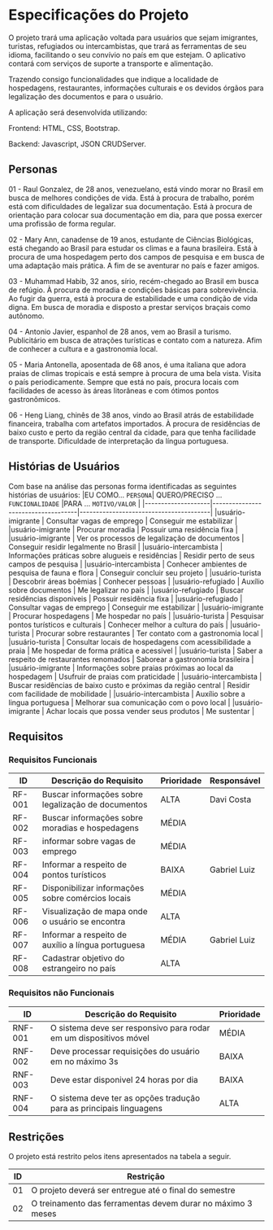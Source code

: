 # Especificações do Projeto
O projeto trará uma aplicação voltada para usuários que sejam imigrantes, turistas, refugiados ou intercambistas, que trará as ferramentas de seu idioma, facilitando o seu convívio no país em que estejam. O aplicativo contará com serviços de suporte a transporte e alimentação.

Trazendo consigo funcionalidades que indique a localidade de hospedagens, restaurantes, informações culturais e os devidos órgãos para legalização des documentos e para o usuário.

A aplicação será desenvolvida utilizando:

Frontend: HTML, CSS, Bootstrap.

Backend: Javascript, JSON CRUDServer.


## Personas

01 - Raul Gonzalez, de 28 anos, venezuelano, está vindo morar no Brasil em busca de melhores condições de vida. Está à procura de trabalho, porém está com dificuldades de legalizar sua documentação. Está à procura de orientação para colocar sua documentação em dia, para que possa exercer uma profissão de forma regular.

02 - Mary Ann, canadense de 19 anos, estudante de Ciências Biológicas, está chegando ao Brasil para estudar os climas e a fauna brasileira. Está à procura de uma hospedagem perto dos campos de pesquisa e em busca de uma adaptação mais prática. A fim de se aventurar no país e fazer amigos.

03 - Muhammad Habib, 32 anos, sírio, recém-chegado ao Brasil em busca de refúgio. À procura de moradia e condições básicas para sobrevivência. Ao fugir da guerra, está à procura de estabilidade e uma condição de vida digna. Em busca de moradia e disposto a prestar serviços braçais como autônomo.

04 - Antonio Javier, espanhol de 28 anos, vem ao Brasil a turismo. Publicitário em busca de atrações turísticas e contato com a natureza. Afim de conhecer a cultura e a gastronomia local.

05 - Maria Antonella, aposentada de 68 anos, é uma italiana que adora praias de climas tropicais e está sempre à procura de uma bela vista. Visita o país periodicamente. Sempre que está no país, procura locais com facilidades de acesso às áreas litorâneas e com ótimos pontos gastronômicos.

06 - Heng Liang, chinês de 38 anos, vindo ao Brasil atrás de estabilidade financeira, trabalha com artefatos importados. À procura de residências de baixo custo e perto da região central da cidade, para que tenha facilidade de transporte. Dificuldade de interpretação da língua portuguesa.

## Histórias de Usuários

Com base na análise das personas forma identificadas as seguintes histórias de usuários:
|EU COMO... `PERSONA`| QUERO/PRECISO ... `FUNCIONALIDADE` |PARA ... `MOTIVO/VALOR`                 |
|--------------------|------------------------------------|----------------------------------------|
|usuário-imigrante   | Consultar vagas de emprego          | Conseguir me estabilizar  |
|usuário-imigrante   | Procurar moradia                 | Possuir uma residência fixa |
|usuário-imigrante   | Ver os processos de legalização de documentos | Conseguir residir legalmente no Brasil |
|usuário-intercambista   | Informações práticas sobre alugueis e residências | Residir perto de seus campos de pesquisa |
|usuário-intercambista   | Conhecer ambientes de pesquisa de fauna e flora | Conseguir concluir seu projeto |
|usuário-turista   | Descobrir áreas boêmias | Conhecer pessoas |
|usuário-refugiado   | Auxílio sobre documentos | Me legalizar no país  |
|usuário-refugiado   | Buscar residências disponiveis | Possuir residência fixa |
|usuário-refugiado   | Consultar vagas de emprego | Conseguir me estabilizar  |
|usuário-imigrante   | Procurar hospedagens | Me hospedar no país |
|usuário-turista   | Pesquisar pontos turísticos e culturais | Conhecer melhor a cultura do país |
|usuário-turista   | Procurar sobre restaurantes | Ter contato com a gastronomia local |
|usuário-turista   | Consultar locais de hospedagens com acessibilidade a praia | Me hospedar de forma prática e acessivel |
|usuário-turista   | Saber a respeito de restaurantes renomados | Saborear a gastronomia brasileira |
|usuário-imigrante   | Informações sobre praias próximas ao local da hospedagem | Usufruir de praias com praticidade |
|usuário-intercambista   | Buscar residências de baixo custo e próximas da região central | Residir com facilidade de mobilidade |
|usuário-intercambista   | Auxílio sobre a lingua portuguesa | Melhorar sua comunicação com o povo local |
|usuário-imigrante   | Achar locais que possa vender seus produtos | Me sustentar |

## Requisitos

### Requisitos Funcionais

|ID    | Descrição do Requisito  | Prioridade | Responsável |
|------|-----------------------------------------|----| ----|
|RF-001| Buscar informações sobre legalização de documentos | ALTA | Davi Costa |
|RF-002| Buscar informações sobre moradias e hospedagens | MÉDIA | | Davi Costa |
|RF-003| informar sobre vagas de emprego  | MÉDIA | |
|RF-004| Informar a respeito de pontos turísticos | BAIXA | Gabriel Luiz |
|RF-005| Disponibilizar informações sobre comércios locais | MÉDIA | |
|RF-006| Visualização de mapa onde o usuário se encontra | ALTA | |
|RF-007| Informar a respeito de auxílio a língua portuguesa | MÉDIA | Gabriel Luiz |
|RF-008| Cadastrar objetivo do estrangeiro no país | ALTA | |


### Requisitos não Funcionais

|ID     | Descrição do Requisito  |Prioridade |
|-------|-------------------------|----|
|RNF-001| O sistema deve ser responsivo para rodar em um dispositivos móvel | MÉDIA | 
|RNF-002| Deve processar requisições do usuário em no máximo 3s |  BAIXA | 
|RNF-003| Deve estar disponivel 24 horas por dia |  BAIXA | 
|RNF-004| O sistema deve ter as opções tradução para as principais linguagens | ALTA | 


## Restrições

O projeto está restrito pelos itens apresentados na tabela a seguir.

|ID| Restrição                                             |
|--|-------------------------------------------------------|
|01| O projeto deverá ser entregue até o final do semestre |
|02| O treinamento das ferramentas devem durar no máximo 3 meses |
